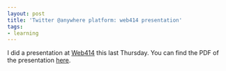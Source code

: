 ```yaml
---
layout: post
title: 'Twitter @anywhere platform: web414 presentation'
tags:
- learning
---
```

I did a presentation at [Web414](http://web414.org) this last Thursday.  You can find the PDF of the presentation [here](/2010/web414_twitter_anywhere.pdf).
